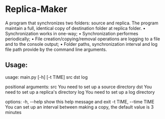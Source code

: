 # Replica-Maker

A program that synchronizes two folders: source and replica.
The program maintain a full, identical copy of destination folder at replica folder.
    • Synchronization works in one-way;
    • Synchronization performes periodically;
    • File creation/copying/removal operations are logging to a file and to the console output;
    • Folder paths, synchronization interval and log file path provide by the command line arguments.

## Usage:
usage: main.py [-h] [-t TIME] src dst log

positional arguments:
  src                   You need to set up a source directory
  dst                   You need to set up a replica's directory
  log                   You need to set up a log directory

options:
  -h, --help            show this help message and exit
  -t TIME, --time TIME  You can set up an interval between making a copy, the default value is 3 minutes
